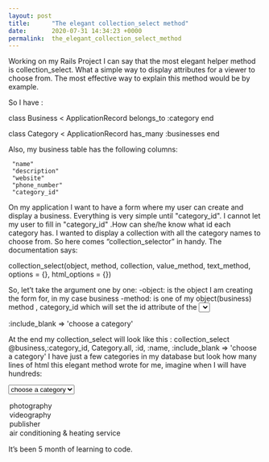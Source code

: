 ```yaml
---
layout: post
title:      "The elegant collection_select method"
date:       2020-07-31 14:34:23 +0000
permalink:  the_elegant_collection_select_method
---
```


Working on my Rails Project I can say that the most elegant  helper  method is 
collection_select. What a simple way to display attributes for a viewer to choose from.
The most effective way to explain this method would be by example.

So I have :

class Business < ApplicationRecord
   belongs_to :category
end

class Category < ApplicationRecord
    has_many :businesses
end

 Also, my business table has the following columns:
   
     "name"
     "description"
     "website"
     "phone_number"
     "category_id"

On my application  I want to have a form where my user can create and display a business. Everything is very simple until "category_id". I cannot let my user to fill in  "category_id" .How can she/he know what id each category has. I wanted to display a collection with all the category names to choose from. So here comes “collection_selector” in handy. The documentation says:

collection_select(object, method, collection, value_method, text_method, options = {}, html_options = {})

So, let’t take the argument one by one:
  -object: is the object I am creating the form for, in my case business
  -method:  is one of my object(business) method , category_id which will 
set the id attribute of the <select> tag
  -collection: is the array of all the category objects I have in may database, Category.all of course.
 -value_method: will be the value attribute of each option tag  :id(the id of the category-user’s selection)
-text_method: is what the viewer sees and can choose from :name(the name of the category)
-options = {} it’s a simple hash. The docs for what can be passed inside of is interesting and can be viewed here: https://api.rubyonrails.org/classes/ActionView/Helpers/FormOptionsHelper.html
 For my form I chose this:

:include_blank => 'choose a category'

 At the end my collection_select will look like this :
collection_select @business,:category_id, Category.all, :id,  :name, :include_blank => 'choose a category'
I have just a few categories in my database but look how many lines of html this elegant method wrote for me, imagine when I will have hundreds:

  <select name="business[category_id]" id="business_category_id"><option value="">choose a category</option>
<option value="1">photography</option>
<option value="2">videography</option>
<option value="3">publisher</option>
<option value="4">air conditioning &amp; heating service</option></select>





It’s been 5 month of learning to code.

